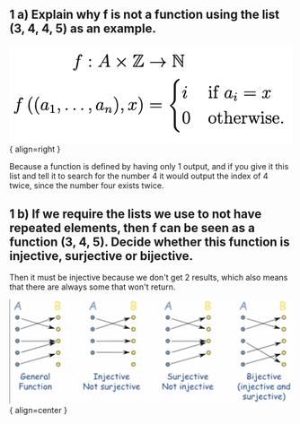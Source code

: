 ## 1 a) Explain why f is not a function using the list (3, 4, 4, 5) as an example. 
![Image title](pictures/1a.png){ align=right }

Because a function is defined by having only 1 output, and if you give it this list and tell it to search for the number 4 it would output the index of 4 twice, since the number four exists twice.


## 1 b) If we require the lists we use to not have repeated elements, then f can be seen as a function (3, 4, 5). Decide whether this function is injective, surjective or bijective.

Then it must be injective because we don't get 2 results, which also means that there are always some that won't return.


![Image title](pictures/1b.png){ align=center }



